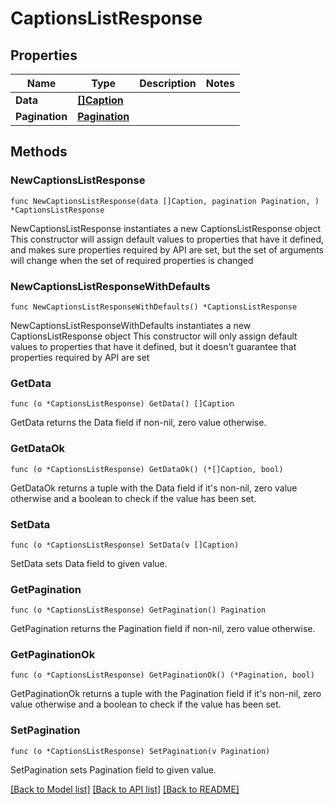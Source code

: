 # CaptionsListResponse

## Properties

Name | Type | Description | Notes
------------ | ------------- | ------------- | -------------
**Data** | [**[]Caption**](Caption.md) |  | 
**Pagination** | [**Pagination**](pagination.md) |  | 

## Methods

### NewCaptionsListResponse

`func NewCaptionsListResponse(data []Caption, pagination Pagination, ) *CaptionsListResponse`

NewCaptionsListResponse instantiates a new CaptionsListResponse object
This constructor will assign default values to properties that have it defined,
and makes sure properties required by API are set, but the set of arguments
will change when the set of required properties is changed

### NewCaptionsListResponseWithDefaults

`func NewCaptionsListResponseWithDefaults() *CaptionsListResponse`

NewCaptionsListResponseWithDefaults instantiates a new CaptionsListResponse object
This constructor will only assign default values to properties that have it defined,
but it doesn't guarantee that properties required by API are set

### GetData

`func (o *CaptionsListResponse) GetData() []Caption`

GetData returns the Data field if non-nil, zero value otherwise.

### GetDataOk

`func (o *CaptionsListResponse) GetDataOk() (*[]Caption, bool)`

GetDataOk returns a tuple with the Data field if it's non-nil, zero value otherwise
and a boolean to check if the value has been set.

### SetData

`func (o *CaptionsListResponse) SetData(v []Caption)`

SetData sets Data field to given value.


### GetPagination

`func (o *CaptionsListResponse) GetPagination() Pagination`

GetPagination returns the Pagination field if non-nil, zero value otherwise.

### GetPaginationOk

`func (o *CaptionsListResponse) GetPaginationOk() (*Pagination, bool)`

GetPaginationOk returns a tuple with the Pagination field if it's non-nil, zero value otherwise
and a boolean to check if the value has been set.

### SetPagination

`func (o *CaptionsListResponse) SetPagination(v Pagination)`

SetPagination sets Pagination field to given value.



[[Back to Model list]](../README.md#documentation-for-models) [[Back to API list]](../README.md#documentation-for-api-endpoints) [[Back to README]](../README.md)


